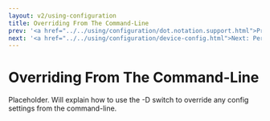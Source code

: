 ```yaml
---
layout: v2/using-configuration
title: Overriding From The Command-Line
prev: '<a href="../../using/configuration/dot.notation.support.html">Prev: dot.notation.support</a>'
next: '<a href="../../using/configuration/device-config.html">Next: Per-Device Configuration</a>'
---
```

# Overriding From The Command-Line

Placeholder. Will explain how to use the -D switch to override any config settings from the command-line.